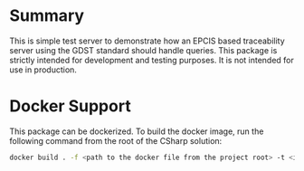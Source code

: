 # Summary
This is simple test server to demonstrate how an EPCIS based traceability server using the GDST standard should handle queries. 
This package is strictly intended for development and testing purposes. It is not intended for use in production.

# Docker Support
This package can be dockerized.
To build the docker image, run the following command from the root of the CSharp solution:
```bash
docker build . -f <path to the docker file from the project root> -t <image name>
```